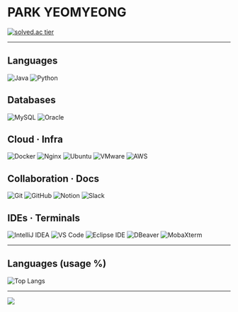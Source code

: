 # PARK YEOMYEONG

[![solved.ac tier](https://mazassumnida.wtf/api/mini/generate_badge?boj=duehf123)](https://solved.ac/profile/duehf123)

---

## Languages
<div align="left">
  <img alt="Java" src="https://img.shields.io/badge/Java-ED8B00?style=flat&logo=openjdk&logoColor=white" />
  <img alt="Python" src="https://img.shields.io/badge/Python-3776AB?style=flat&logo=python&logoColor=white" />
</div>

## Databases
<div align="left">
  <img alt="MySQL" src="https://img.shields.io/badge/MySQL-4479A1?style=flat&logo=mysql&logoColor=white" />
  <img alt="Oracle" src="https://img.shields.io/badge/Oracle-F80000?style=flat&logo=oracle&logoColor=white" />
</div>

## Cloud · Infra
<div align="left">
  <img alt="Docker" src="https://img.shields.io/badge/Docker-2496ED?style=flat&logo=docker&logoColor=white" />
  <img alt="Nginx" src="https://img.shields.io/badge/Nginx-009639?style=flat&logo=nginx&logoColor=white" />
  <img alt="Ubuntu" src="https://img.shields.io/badge/Ubuntu-E95420?style=flat&logo=ubuntu&logoColor=white" />
  <img alt="VMware" src="https://img.shields.io/badge/VMware-607078?style=flat&logo=vmware&logoColor=white" />
  <img alt="AWS" src="https://img.shields.io/badge/AWS-232F3E?style=flat&logo=amazonaws&logoColor=white" />
</div>

## Collaboration · Docs
<div align="left">
  <img alt="Git" src="https://img.shields.io/badge/Git-F05032?style=flat&logo=git&logoColor=white" />
  <img alt="GitHub" src="https://img.shields.io/badge/GitHub-181717?style=flat&logo=github&logoColor=white" />
  <img alt="Notion" src="https://img.shields.io/badge/Notion-000000?style=flat&logo=notion&logoColor=white" />
  <img alt="Slack" src="https://img.shields.io/badge/Slack-4A154B?style=flat&logo=slack&logoColor=white" />
</div>

## IDEs · Terminals
<div align="left">
  <img alt="IntelliJ IDEA" src="https://img.shields.io/badge/IntelliJ%20IDEA-000000?style=flat&logo=intellijidea&logoColor=white" />
  <img alt="VS Code" src="https://img.shields.io/badge/VS%20Code-007ACC?style=flat&logo=visualstudiocode&logoColor=white" />
  <img alt="Eclipse IDE" src="https://img.shields.io/badge/Eclipse%20IDE-2C2255?style=flat&logo=eclipseide&logoColor=white" />
  <img alt="DBeaver" src="https://img.shields.io/badge/DBeaver-372923?style=flat&logo=dbeaver&logoColor=white" />
  <img alt="MobaXterm" src="https://img.shields.io/badge/MobaXterm-0078D7?style=flat&logo=windowsterminal&logoColor=white" />
</div>

---

## Languages (usage %)
![Top Langs](https://github-readme-stats.vercel.app/api/top-langs/?username=yeomyeoung&layout=compact&langs_count=6&hide=html,css&theme=transparent&hide_border=true)

---

<a href="https://github.com/devxb/gitanimals">
  <img src="https://render.gitanimals.org/farms/yeomyeoung"/>
</a>
